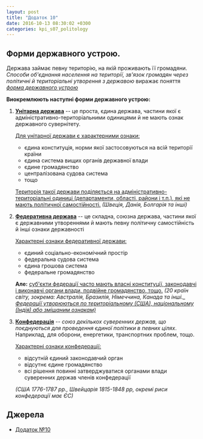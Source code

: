 ```yaml
---
layout: post
title: "Додаток 10"
date: 2016-10-13 08:30:02 +0300
categories: kpi_s07_politology
--- 
```


## Форми державного устрою.

Держава займає певну територію, на якій проживають її громадяни. _Способи об'єднання населення на території, зв'язок громадян через політичні й територіальні утворення з державою_ виражає поняття <u><i>форма державного устрою</i></u>

**Виокремлюють наступні форми державного устрою:**

1. <b><u>Унітарна держава</u></b> -- це проста, єдина держава, частини якої є адміністративно-територіальними одиницями й не мають ознак державного сувернітету.
 
   <u>Для унітарної держави є характерними ознаки:</u>
 
   - єдина конституція, норми якої застосовуються на всій території країни
   - єдина система вищих органів державної влади
   - єдине громадянство
   - централізована судова система
   - тощо
 
   <u>Територія такої держави поділяється на адміністративно-територіальні одиниці (департаменти, області, райони і т.п.), які не мають політичної самостійності.</u> _(Швеція, Данія, Болгарія та інші)_
 
2. <b><u>Федеративна держава</u></b> -- це складна, союзна держава, частини якої є державними утвореннями й мають певну політичну самостійність й інші ознаки державності

   <u>Характерні ознаки федеративної держави:</u>
 
   - єдиний соціально-економічний простір
   - федеральна судова система
   - єдина грошова система
   - федеральне громадянство
 
   **Але:** <u>суб'єкти федерації часто мають власні конституції, законодавчі і виконавчі органи влади, подвійне громадянство, тощо.</u> <i>(20 країн світу, зокрема: Австралія, Бразилія, Німеччина, Канада та інші._ <u>Федерації утворюються по територіальному (США), національному (Індія) або змішаним ознакам)</u></i>
 
3. <b><u>Конфедерація</u></b> -- _союз декількох суверенних держав, що поєднуються для проведення єдиної політики в певних цілях_. Наприклад, для оборони, енергетики, транспортних проблем, тощо.

   <u>Характерні ознаки конфедерації:</u>
 
   - відсутній єдиний законодавчий орган
   - відсутнє єдине громадянство
   - всі рішення повинні затверджуватися органами влади суверенних держав членів конфедерації
 
   _(США 1776-1787 рр., Швейцарія 1815-1848 рр, окремі риси конфедерації має ЄС)_

## Джерела

- [Додаток №10](https://pp.vk.me/c629522/v629522367/3c974/pj3UaP21B1E.jpg)

